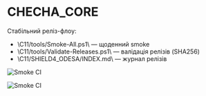 # CHECHA_CORE

Стабільний реліз-флоу:
- \C11/tools/Smoke-All.ps1\ — щоденний smoke
- \C11/tools/Validate-Releases.ps1\ — валідація релізів (SHA256)
- \C11/SHIELD4_ODESA/INDEX.md\ — журнал релізів

![Smoke CI](https://github.com/Checha-hub-DAO/checha-core/actions/workflows/checha-smoke.yml/badge.svg)

![Smoke CI](https://github.com/Checha-hub-DAO/checha-core/actions/workflows/checha-smoke.yml/badge.svg)
